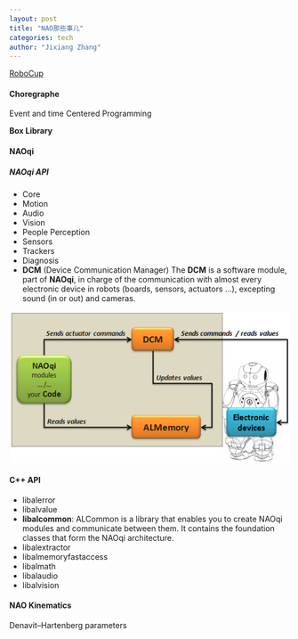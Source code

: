 ```yaml
---
layout: post
title: "NAO那些事儿"
categories: tech
author: "Jixiang Zhang"
---
```




[RoboCup](https://www.robocup.org/)



#### Choregraphe

Event and time Centered Programming

**Box Library**



#### NAOqi

##### NAOqi API

- Core
- Motion
- Audio
- Vision
- People Perception
- Sensors
- Trackers
- Diagnosis
- **DCM** (Device Communication Manager) The **DCM** is a software module, part of **NAOqi**, in charge of the communication with almost every electronic device in robots (boards, sensors, actuators ...), excepting sound (in or out) and cameras.

![](/images/dcm_overview.png)



#### C++ API

- libalerror
- libalvalue
- **libalcommon**: ALCommon is a library that enables you to create NAOqi modules and communicate between them. It contains the foundation classes that form the NAOqi architecture.
- libalextractor
- libalmemoryfastaccess
- libalmath
- libalaudio
- libalvision

#### NAO Kinematics

Denavit–Hartenberg parameters